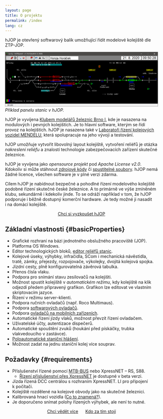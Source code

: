 ```yaml
---
layout: page
title: O projektu
permalink: /index
lang: cz
---
```


hJOP je otevřený softwarový balík umožňující řídit modelové kolejiště dle ZTP-JOP.

![Panel stanice](/assets/img/hJOPpanel-le-sy.png)
*Příklad panelu stanic v hJOP.*

hJOP je vyvíjena [Klubem modelářů železnic Brno I](http://kmz-brno.cz/), kde je
nasazena na modulových i pevných kolejištích. Je to hlavní software, kterým se
řídí provoz na kolejištích. hJOP je nasazena také v [Laboratoři řízení
kolejových vozidel MENDELU](http://lrkv.pef.mendelu.cz/), která spolupracuje na
jeho vývoji a testování.

hJOP umožňuje vytvořit libovolný layout kolejiště, vytvoření reliéfů je otázka
*nakreslení reliéfu* a znalostí technologie zabezpečovacích zařízení skutečné
železnice.

hJOP je vyvíjena jako *opensource projekt* pod *Apache License v2.0*. Kdokoliv si
může stáhnout [zdrojové kódy](https://github.com/kmzbrnoI/) či [spustitelné
soubory](vyzkouset). hJOP nemá žádné licence, všechen software je v plné
verzi zdarma.

Cílem hJOP je nabídnout bezpečné a pohodlné řízení modelového kolejiště podobné
řízení skutečné české železnice. A to primárně ve výše zmíněném klubu,
sekundárně i kdekoliv jinde. To se odráží například v tom, že hJOP podporuje
i běžně dostupný komerční hardware. Je tedy možné ji nasadit i na domácí
kolejiště.

<div style="text-align:center;">
<a class="btn" style="width:250px;" href="vyzkouset">Chci si vyzkoušet hJOP</a>
</div>

## Základní vlastnosti {#basicProperties}

 * Grafické rozhraní na bázi jednotného obslužného pracoviště (JOP).
 * Platforma OS Windows.
 * Editor technologických bloků, [editor reliéfů stanic](/hJOPeditor).
 * Kolejové úseky, výhybky, infračidla, SCom i mechanická návěstidla, tratě,
   zámky, přejezdy, rozpojovače, výkolejky, dvojitá kolejová spojka.
 * Jízdní cesty, plně konfigurovatelná závěrová tabulka.
 * Přenos čísla vlaku.
 * Podpora pro snímání stavu zesilovačů na kolejišti.
 * Možnost spustit kolejiště v *automatickém režimu*, kdy kolejiště na klik
   odjezdí předem připravený grafikon. Grafikon lze editovat ve vlastním
   skriptovacím jazyce.
 * Řízení v režimu server–klienti.
 * Podpora ručních ovladačů (např. Roco Multimaus).
 * Podpora [softwarových ovladačů](/Jerry).
 * Podpora [ovladačů na mobilních zařízeních](/androidDriver).
 * Automatické řízení jízdy vlaků, možnost převzít řízení ovladačem.
 * Uživatelské účty, autentizace dispečerů.
 * Automatické spouštění zvuků (houkání před pískáčky, trubka vlakvedoucího
   v zastávce).
 * [Poloautomatické staniční hlášení](https://www.kmz-brno.cz/stanicni-hlaseni/).
 * Možnost zadat na jednu staniční kolej více souprav.

## Požadavky {#requirements}

 * Příslušenství řízené pomocí [MTB-BUS](http://mtb.kmz-brno.cz/) nebo XpressNET
   – RS, S88.
   - [Řízení příslušenství přes XpressNET](/rcs) je dostupné v beta verzi.
 * Jízda řízená DCC centrálou s rozhraním XpressNET. LI pro připojení k počítači.
 * Kolejiště rozdělené na kolejové obvody jako na skutečné železnici.
 * Kalibrovaná hnací vozidla ([Co to znamená?](http://www.kmz-brno.cz/rychlostni-tabulky-pro-provoz-vozidel-na-klubovnich-kolejistich/)).
 * Je doporučeno snímat polohy řízených výhybek, ale není to nutné.

<div style="text-align:center;">
<a class="btn" style="width:200px; margin: 10px;" href="struct">Chci vědět více</a>
<a class="btn" style="width:200px; margin: 10px;" href="contact">Kdo za tím stojí</a>
</div>
